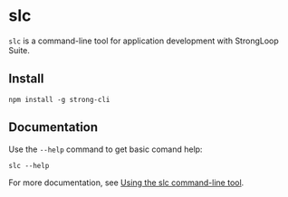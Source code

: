# slc

`slc` is a command-line tool for application development with StrongLoop Suite.

## Install

    npm install -g strong-cli

## Documentation

Use the `--help` command to get basic comand help:

    slc --help

For more documentation, see [Using the slc command-line tool](http://docs.strongloop.com/display/DOC/Using+the+slc+command-line+tool).
